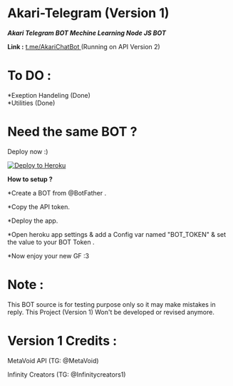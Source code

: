 # Akari-Telegram (Version 1)
<b> <i> Akari Telegram BOT Mechine Learning Node JS BOT </b> </i>

<b> Link :</b> <a href="https://t.me/AkariChatBot"> t.me/AkariChatBot </a> (Running on API Version 2)

# To DO : <br>
*Exeption Handeling (Done) <br>
*Utilities (Done)


# Need the same BOT ?

Deploy now :) 

[![Deploy to Heroku](https://www.herokucdn.com/deploy/button.png)](https://heroku.com/deploy)

<b> How to setup ? </b>

*Create a BOT from @BotFather .

*Copy the API token.

*Deploy the app.

*Open heroku app settings & add a Config var named "BOT_TOKEN" & set the value to your BOT Token .

*Now enjoy your new GF :3

# Note :
This BOT source is for testing purpose only so it may make mistakes in reply.
This Project (Version 1) Won't be developed or revised anymore.

# Version 1 Credits :

MetaVoid API (TG: @MetaVoid)

Infinity Creators (TG: @Infinitycreators1)
